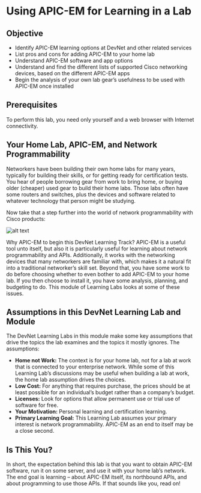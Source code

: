 
# Using APIC-EM for Learning in a Lab
## Objective

- Identify APIC-EM learning options at DevNet and other related services
- List pros and cons for adding APIC-EM to your home lab
- Understand APIC-EM software and app options
- Understand and find the different lists of supported Cisco networking devices, based on the different APIC-EM apps
- Begin the analysis of your own lab gear’s usefulness to be used with APIC-EM once installed

## Prerequisites

To perform this lab, you need only yourself and a web browser with Internet connectivity.

## Your Home Lab, APIC-EM, and Network Programmability
Networkers have been building their own home labs for many years, typically for building their skills, or for getting ready for certification tests. You hear of people borrowing gear from work to bring home, or buying older (cheaper) used gear to build their home labs. Those labs often have some routers and switches, plus the devices and software related to whatever technology that person might be studying.

Now take that a step further into the world of network programmability with Cisco products:

![alt text](/post/files/add-apic-home/assets/images/apic-1.png)

Why APIC-EM to begin this DevNet Learning Track? APIC-EM is a useful tool unto itself, but also it is particularly useful for learning about network programmability and APIs. Additionally, it works with the networking devices that many networkers are familiar with, which makes it a natural fit into a traditional networker’s skill set. Beyond that, you have some work to do before choosing whether to even bother to add APIC-EM to your home lab. If you then choose to install it, you have some analysis, planning, and budgeting to do. This module of Learning Labs looks at some of these issues.

## Assumptions in this DevNet Learning Lab and Module
The DevNet Learning Labs in this module make some key assumptions that drive the topics the lab examines and the topics it mostly ignores. The assumptions:

- **Home not Work:** The context is for your home lab, not for a lab at work that is connected to your enterprise network. While some of this Learning Lab’s discussions may be useful when building a lab at work, the home lab assumption drives the choices.  
- **Low Cost:** For anything that requires purchase, the prices should be at least possible for an individual’s budget rather than a company’s budget.
- **Licenses:** Look for options that allow permanent use or trial use of software for free.
- **Your Motivation:** Personal learning and certification learning.
- **Primary Learning Goal:** This Learning Lab assumes your primary interest is network programmability. APIC-EM as an end to itself may be a close second.


##  Is This You?

In short, the expectation behind this lab is that you want to obtain APIC-EM software, run it on some server, and use it with your home lab’s network. The end goal is learning – about APIC-EM itself, its northbound APIs, and about programming to use those APIs. If that sounds like you, read on!

